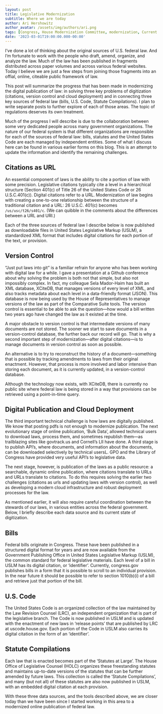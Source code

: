 ```yaml
---
layout: post
title: Legislative Modernization
subtitle: Where we are today
author: Ari Hershowitz
author_avatar: /assets/img/authors/ari.png
tags: [Congress, House Modernization Committee, modernization, Current Laws Database, U.S. Code, Statute Compilations, XCiteDB]
date: '2023-03-01T19:00:00.000-00:00'
---
```


I’ve done a lot of thinking about the original sources of U.S. federal law. And I’m fortunate to work with the people who draft, amend, organize, and analyze the law. Much of the law has been published in fragments distributed across paper volumes and across various federal websites. Today I believe we are just a few steps from joining those fragments into an offial, online, citeable public framework of law.

This post will summarize the progress that has been made in modernizing the digital publication of law: in solving three key problems of digitization (citations, version control and cloud deployment) and in connecting three key sources of federal law (bills, U.S. Code, Statute Compilations). I plan to write separate posts to further explore of each of those areas. The topic of regulations deserves its own treatment.

Much of the progress I will describe is due to the collaboration between some very dedicated people across many government organizations. The nature of our federal system is that different organizations are responsible for each of the sources of federal law: bills, statutes and the United States Code are each managed by independent entities. Some of what I discuss here can be found in various earlier forms on this blog. This is an attempt to update the information and identify the remaining challenges.

## Citations as URL

An essential component of laws is the ability to cite a portion of law with some precision. Legislative citations typically cite a level in a hierarchical structure (Section 401(c) of Title 26 of the United States Code or 26 U.S.C.401(c)). Digital citations refer to a URL. Modernization of law begins with creating a one-to-one relationship between the structure of a traditional citation and a URL: 26 U.S.C. 401(c) becomes `/us/usc/t26/s401/c`. (We can quibble in the comments about the differences between a URL and URI.)

Each of the three sources of federal law I describe below is now published as downloadable files in United States Legislative Markup (USLM), a standardized XML format that includes digital citations for each portion of the text, or provision. 

## Version Control

“Just put laws into git” is a familiar refrain for anyone who has been working with digital law for a while. I gave a presentation at a Github conference about why solving the problem is both not that simple, but also not impossibly complex. In fact, my colleague Sela Mador-Haim has built an XML database, XCiteDB, that manages versions of every level of XML, and also tracks metadata about each level in a data-friendly format (JSON). This database is now being used by the House of Representatives to manage versions of the law as part of the Comparative Suite tools. The version control is essential to be able to ask the question—how would a bill written two years ago have changed the law as it existed at the time.

A major obstacle to version control is that intermediate versions of many documents are not stored. The sooner we start to save documents in a version-control database, the further back our record will go. That is why a second important step of modernization—after digital citations—is to manage documents in version control as soon as possible. 

An alternative is to try to reconstruct the history of a document—something that is possible by tracking amendments to laws from their original enactment. However, that process is more involved and labor intensive than storing each document, as it is currently updated, in a version-control database.

Although the technology now exists, with XCiteDB, there is currently no public site where federal law is being stored in a way that provisions can be retrieved using a point-in-time query.

## Digital Publication and Cloud Deployment

The third important technical challenge is how laws are digitally published. We know that posting pdfs is not enough to modernize publication. The next evolutionary stage of online publication, ‘Bulk Data’, allowed technical users to download laws, process them, and sometimes republish them—as trailblazing sites like govtrack.us and Cornell’s LII have done. A third stage is to publish API’s, where documents, and information about the documents, can be downloaded selectively by technical usersL. GPO and the Library of Congress have provided very useful API’s to legislative data.

The next stage, however, is publication of the laws as a public resource: a searchable, dynamic online publication, where citations translate to URLs and URLs translate to citations. To do this requires solving the earlier two challenges (citations as urls and updating laws with version control), as well as developing a modern cloud infrastructure and robust deployment processes for the law. 

As mentioned earlier, it will also require careful coordination between the stewards of our laws, in various entities across the federal government. Below, I briefly describe each data source and its current state of digitization.

## Bills

Federal bills originate in Congress. These have been published in a structured digital format for years and are now available from the Government Publishing Office in United States Legislative Markup (USLM), the common standard for federal legislative materials. Each level of a bill in USLM has its digital citation, or ‘identifier’. Currently, congress.gov publishes bills in a form that it is possible to scroll to an individual provision. In the near future it should be possible to refer to section 1010(b)(i) of a bill and retrieve just that portion of the bill.

## U.S. Code

The United States Code is an organized collection of the law maintained by the Law Revision Counsel (LRC), an independent organization that is part of the legislative branch. The Code is now published in USLM and is updated with the enactment of new laws in ‘release points’ that are published by LRC at uscode.house.gov. Each portion of the Code in USLM also carries its digital citation in the form of an ‘identifier’.

## Statute Compilations

Each law that is enacted becomes part of the ‘Statutes at Large’. The House Office of Legislative Counsel (HOLC) organizes these freestanding statutes and maintains up-to-date versions of the statutes that can be further amended by future laws. This collection is called the ‘Statute Compilations’, and many (but not all) of these statutes are also now published in USLM, with an embedded digital citation at each provision.

With these three data sources, and the tools described above, we are closer today than we have been since I started working in this area to a modernized online publication of federal law.
